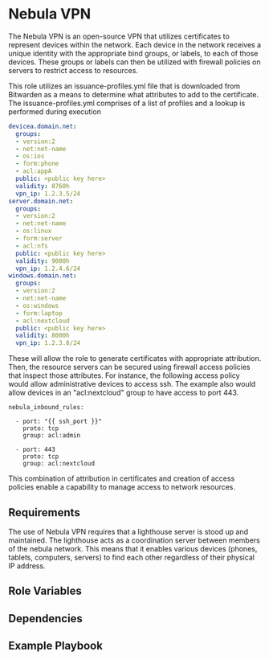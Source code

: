 Nebula VPN
=========

The Nebula VPN is an open-source VPN that utilizes certificates to represent devices
within the network. Each device in the network receives a unique identity with the
appropriate bind groups, or labels, to each of those devices. These groups or labels
can then be utilized with firewall policies on servers to restrict access to resources.

This role utilizes an issuance-profiles.yml file that is downloaded from Bitwarden
as a means to determine what attributes to add to the certificate. The issuance-profiles.yml
comprises of a list of profiles and a lookup is performed during execution

```yaml
devicea.domain.net:
  groups:
  - version:2
  - net:net-name
  - os:ios
  - form:phone
  - acl:appA
  public: <public key here>
  validity: 8760h
  vpn_ip: 1.2.3.5/24
server.domain.net:
  groups:
  - version:2
  - net:net-name
  - os:linux
  - form:server
  - acl:nfs
  public: <public key here>
  validity: 9000h
  vpn_ip: 1.2.4.6/24
windows.domain.net:
  groups:
  - version:2
  - net:net-name
  - os:windows
  - form:laptop
  - acl:nextcloud
  public: <public key here>
  validity: 8000h
  vpn_ip: 1.2.3.8/24
```

These will allow the role to generate certificates with appropriate attribution. Then, the resource
servers can be secured using firewall access policies that inspect those attributes. For instance,
the following access policy would allow administrative devices to access ssh. The example also
would allow devices in an "acl:nextcloud" group to have access to port 443.

```
nebula_inbound_rules:

  - port: "{{ ssh_port }}"
    proto: tcp
    group: acl:admin

  - port: 443
    proto: tcp
    group: acl:nextcloud

```

This combination of attribution in certificates and creation of access policies enable
a capability to manage access to network resources.

Requirements
------------

The use of Nebula VPN requires that a lighthouse server is stood up and maintained. The lighthouse
acts as a coordination server between members of the nebula network. This means that it enables
various devices (phones, tablets, computers, servers) to find each other regardless of their
physical IP address.

Role Variables
--------------


Dependencies
------------


Example Playbook
----------------
